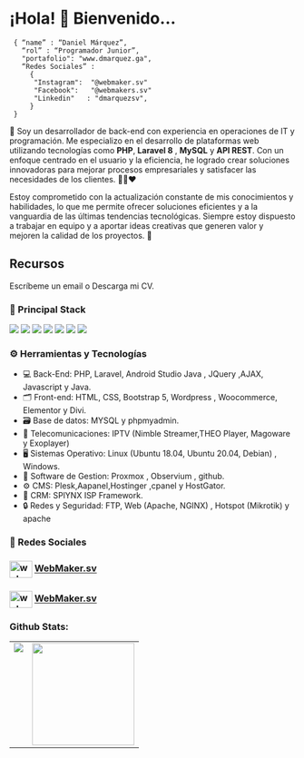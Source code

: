 # ¡Hola! 👋 Bienvenido...
```shell
 { “name” : “Daniel Márquez”,
   “rol” : “Programador Junior”,
   "portafolio": "www.dmarquez.ga",
   “Redes Sociales” : 
     { 
      "Instagram":  "@webmaker.sv"
      "Facebook":   "@webmakers.sv"
      "Linkedin"   : "dmarquezsv", 
     }
 }
```

💬 Soy un desarrollador de back-end con experiencia en operaciones de IT y programación. Me especializo en el desarrollo de plataformas web utilizando tecnologías como <b>PHP</b>, <b>Laravel 8</b> , <b>MySQL</b> y <b>API REST</b>. Con un enfoque centrado en el usuario y la eficiencia, he logrado crear soluciones innovadoras para mejorar procesos empresariales y satisfacer las necesidades de los clientes. 👨‍💻❤️

Estoy comprometido con la actualización constante de mis conocimientos y habilidades, lo que me permite ofrecer soluciones eficientes y a la vanguardia de las últimas tendencias tecnológicas. Siempre estoy dispuesto a trabajar en equipo y a aportar ideas creativas que generen valor y mejoren la calidad de los proyectos. 💯

## Recursos
Escríbeme un email o Descarga mi CV.

<h3>
  🚀 Principal Stack
</h3> 

<p>
 <img src="https://img.shields.io/badge/PHP-546E8C?style=for-the-badge&logo=php&logoColor=white">
 <img src="https://img.shields.io/badge/Laravel%208-FF5733?style=for-the-badge&logo=laravel&logoColor=white">
 <img src="https://img.shields.io/badge/Java-000000?style=for-the-badge&logo=java&logoColor=white">
 <img src="https://img.shields.io/badge/Android-69A243?style=for-the-badge&logo=android&logoColor=white">
 <img src="https://img.shields.io/badge/Linux-65CACF?style=for-the-badge&logo=linux&logoColor=white">
 <img src="https://img.shields.io/badge/PHPMYADMIN-E1A344?style=for-the-badge&logo=phpmyadmin&logoColor=white">
 <img src="https://img.shields.io/badge/GitHub-100000?style=for-the-badge&logo=github&logoColor=white">
</p>

<h3>
   ⚙️ Herramientas y Tecnologías
</h3>

- 💻 Back-End: PHP, Laravel, Android Studio Java , JQuery ,AJAX, Javascript y Java.
- 🗂️ Front-end: HTML, CSS, Bootstrap 5, Wordpress , Woocommerce, Elementor y Divi.
- 🗃️ Base de datos: MYSQL y phpmyadmin.
- 📡 Telecomunicaciones: IPTV (Nimble Streamer,THEO Player, Magoware y Exoplayer)
- 🖥️ Sistemas Operativo: Linux (Ubuntu 18.04, Ubuntu 20.04, Debian) , Windows.
- 💽 Software de Gestion: Proxmox , Observium , github.
- ⚙️ CMS: Plesk,Aapanel,Hostinger ,cpanel y HostGator.
- 💾 CRM: SPlYNX ISP Framework.
- 🔒 Redes y Seguridad: FTP, Web (Apache, NGINX) , Hotspot (Mikrotik) y apache

<h3>
   📱 Redes Sociales
</h3>

### <a href="https://www.instagram.com/webmaker.sv" target="blank"><img align="center" src="https://raw.githubusercontent.com/rahuldkjain/github-profile-readme-generator/master/src/images/icons/Social/instagram.svg" alt="webmaker.sv" height="30" width="40" /></a>  <a href="https://www.instagram.com/webmaker.sv" target="_blank">WebMaker.sv</a>

### <a href="https://www.facebook.com/webmaker.sv" target="blank"><img align="center" src="https://raw.githubusercontent.com/rahuldkjain/github-profile-readme-generator/master/src/images/icons/Social/facebook.svg" alt="webmaker.sv" height="30" width="40" /></a>  <a href="https://www.facebook.com/webmaker.sv" target="_blank">WebMaker.sv</a>
 
 
 ### Github Stats:

<table>
  <tr>
    <td valign="top"><img src="https://github-readme-stats.vercel.app/api/top-langs/?username=dmarquezsv&theme=radical&card_width=450em)](https://github.com/dmarquezsv/dmarquezsv/github-readme-stats"/></td>
    <td valign="top"><img height="180em" src="https://github-readme-stats.vercel.app/api?username=dmarquezsv&show_icons=true&hide_border=true&&count_private=true&include_all_commits=true&theme=radical&hide_stars=false" /></td>
  </tr>
</table>


<!---
developer-marquez/developer-marquez is a ✨ special ✨ repository because its `README.md` (this file) appears on your GitHub profile.
You can click the Preview link to take a look at your changes.
--->
